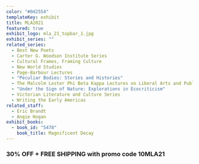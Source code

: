 ```yaml
---
color: "#0d2554"
templateKey: exhibit
title: MLA2021
featured: true
exhibit_logo: mla_21_topbar_1.jpg
exhibit_series: ""
related_series:
  - Best New Poets
  - Carter G. Woodson Institute Series
  - Cultural Frames, Framing Culture
  - New World Studies
  - Page-Barbour Lectures
  - "Peculiar Bodies: Stories and Histories"
  - The Malcolm Lester Phi Beta Kappa Lectures on Liberal Arts and Public Life
  - "Under the Sign of Nature: Explorations in Ecocriticism"
  - Victorian Literature and Culture Series
  - Writing the Early Americas
related_staff:
  - Eric Brandt
  - Angie Hogan
exhibit_books:
  - book_id: "5478"
    book_title: Magnificent Decay
---
```

### 30% OFF + FREE SHIPPING with promo code 10MLA21